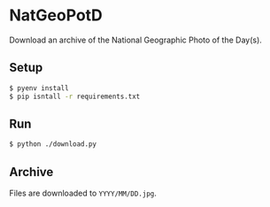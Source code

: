 # NatGeoPotD

Download an archive of the National Geographic Photo of the Day(s).

## Setup

```bash
$ pyenv install
$ pip isntall -r requirements.txt
```


## Run

```bash
$ python ./download.py
```

## Archive

Files are downloaded to `YYYY/MM/DD.jpg`.
